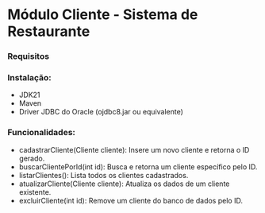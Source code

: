 # Módulo Cliente - Sistema de Restaurante

### Requisitos

### Instalação: 
* JDK21
* Maven
* Driver JDBC do Oracle (ojdbc8.jar ou equivalente)
  

### Funcionalidades:
* cadastrarCliente(Cliente cliente): Insere um novo cliente e retorna o ID gerado.
* buscarClientePorId(int id): Busca e retorna um cliente específico pelo ID.
* listarClientes(): Lista todos os clientes cadastrados.
* atualizarCliente(Cliente cliente): Atualiza os dados de um cliente existente.
* excluirCliente(int id): Remove um cliente do banco de dados pelo ID.


